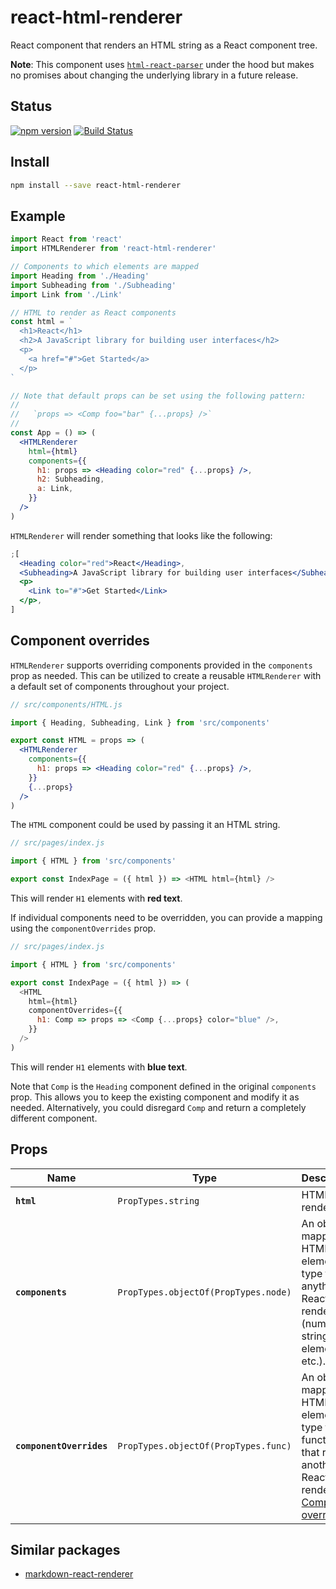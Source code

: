 # react-html-renderer

React component that renders an HTML string as a React component tree.

**Note**: This component uses [`html-react-parser`][html-react-parser] under the
hood but makes no promises about changing the underlying library in a future
release.

## Status

[![npm version](https://flat.badgen.net/npm/v/react-html-renderer)](https://www.npmjs.com/package/react-html-renderer)
[![Build Status](https://flat.badgen.net/travis/angeloashmore/react-html-renderer)](https://travis-ci.com/angeloashmore/react-html-renderer)

## Install

```sh
npm install --save react-html-renderer
```

## Example

```jsx
import React from 'react'
import HTMLRenderer from 'react-html-renderer'

// Components to which elements are mapped
import Heading from './Heading'
import Subheading from './Subheading'
import Link from './Link'

// HTML to render as React components
const html = `
  <h1>React</h1>
  <h2>A JavaScript library for building user interfaces</h2>
  <p>
    <a href="#">Get Started</a>
  </p>
`

// Note that default props can be set using the following pattern:
//
//   `props => <Comp foo="bar" {...props} />`
//
const App = () => (
  <HTMLRenderer
    html={html}
    components={{
      h1: props => <Heading color="red" {...props} />,
      h2: Subheading,
      a: Link,
    }}
  />
)
```

`HTMLRenderer` will render something that looks like the following:

```jsx
;[
  <Heading color="red">React</Heading>,
  <Subheading>A JavaScript library for building user interfaces</Subheading>,
  <p>
    <Link to="#">Get Started</Link>
  </p>,
]
```

## Component overrides

`HTMLRenderer` supports overriding components provided in the `components` prop
as needed. This can be utilized to create a reusable `HTMLRenderer` with a
default set of components throughout your project.

```jsx
// src/components/HTML.js

import { Heading, Subheading, Link } from 'src/components'

export const HTML = props => (
  <HTMLRenderer
    components={{
      h1: props => <Heading color="red" {...props} />,
    }}
    {...props}
  />
)
```

The `HTML` component could be used by passing it an HTML string.

```js
// src/pages/index.js

import { HTML } from 'src/components'

export const IndexPage = ({ html }) => <HTML html={html} />
```

This will render `H1` elements with **red text**.

If individual components need to be overridden, you can provide a mapping using
the `componentOverrides` prop.

```js
// src/pages/index.js

import { HTML } from 'src/components'

export const IndexPage = ({ html }) => (
  <HTML
    html={html}
    componentOverrides={{
      h1: Comp => props => <Comp {...props} color="blue" />,
    }}
  />
)
```

This will render `H1` elements with **blue text**.

Note that `Comp` is the `Heading` component defined in the original `components`
prop. This allows you to keep the existing component and modify it as needed.
Alternatively, you could disregard `Comp` and return a completely different
component.

## Props

| Name                     | Type                                 | Description                                                                                                                                  |
| ------------------------ | ------------------------------------ | -------------------------------------------------------------------------------------------------------------------------------------------- |
| **`html`**               | `PropTypes.string`                   | HTML to render.                                                                                                                              |
| **`components`**         | `PropTypes.objectOf(PropTypes.node)` | An object mapping an HTML element type to anything React can render (numbers, strings, elements, etc.).                                      |
| **`componentOverrides`** | `PropTypes.objectOf(PropTypes.func)` | An object mapping an HTML element type to a function that returns another React can render. See [Component overrides](#component-overrides). |

## Similar packages

- [markdown-react-renderer][markdown-react-renderer]

[html-react-parser]: https://github.com/remarkablemark/html-react-parser
[markdown-react-renderer]: https://github.com/asyarb/markdown-react-renderer
